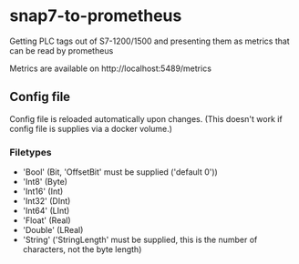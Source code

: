 # snap7-to-prometheus
Getting PLC tags out of S7-1200/1500 and presenting them as metrics that can be read by prometheus

Metrics are available on http://localhost:5489/metrics

## Config file
Config file is reloaded automatically upon changes. (This doesn't work if config file is supplies via a docker volume.)

### Filetypes
- 'Bool' (Bit, 'OffsetBit' must be supplied ('default 0'))
- 'Int8' (Byte)
- 'Int16' (Int)
- 'Int32' (DInt)
- 'Int64' (LInt)
- 'Float' (Real)
- 'Double' (LReal)
- 'String' ('StringLength' must be supplied, this is the number of characters, not the byte length)